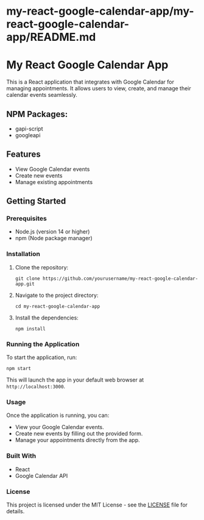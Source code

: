 # my-react-google-calendar-app/my-react-google-calendar-app/README.md

# My React Google Calendar App

This is a React application that integrates with Google Calendar for managing appointments. It allows users to view, create, and manage their calendar events seamlessly.

## NPM Packages:
 - gapi-script 
 - googleapi


## Features

- View Google Calendar events
- Create new events
- Manage existing appointments

## Getting Started

### Prerequisites

- Node.js (version 14 or higher)
- npm (Node package manager)

### Installation

1. Clone the repository:
   ```
   git clone https://github.com/yourusername/my-react-google-calendar-app.git
   ```

2. Navigate to the project directory:
   ```
   cd my-react-google-calendar-app
   ```

3. Install the dependencies:
   ```
   npm install
   ```

### Running the Application

To start the application, run:
```
npm start
```
This will launch the app in your default web browser at `http://localhost:3000`.

### Usage

Once the application is running, you can:

- View your Google Calendar events.
- Create new events by filling out the provided form.
- Manage your appointments directly from the app.

### Built With

- React
- Google Calendar API

### License

This project is licensed under the MIT License - see the [LICENSE](LICENSE) file for details.